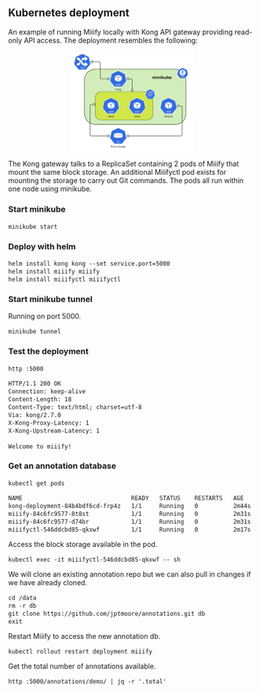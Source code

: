 ## Kubernetes deployment

An example of running Miiify locally with Kong API gateway providing read-only API access. The deployment resembles the following:

<p align="center">
    <img src="miiifyk8s.jpg" width=50% height=50%>
</p>

The Kong gateway talks to a ReplicaSet containing 2 pods of Miiify that mount the same block storage. An additional Miiifyctl pod exists for mounting the storage to carry out Git commands. The pods all run within one node using minikube.

### Start minikube

```
minikube start
```

### Deploy with helm

```
helm install kong kong --set service.port=5000
helm install miiify miiify
helm install miiifyctl miiifyctl
```

### Start minikube tunnel

Running on port 5000.

```
minikube tunnel
```

### Test the deployment

```
http :5000
```

```
HTTP/1.1 200 OK
Connection: keep-alive
Content-Length: 18
Content-Type: text/html; charset=utf-8
Via: kong/2.7.0
X-Kong-Proxy-Latency: 1
X-Kong-Upstream-Latency: 1

Welcome to miiify!
```

### Get an annotation database

```
kubectl get pods
```

```
NAME                               READY   STATUS    RESTARTS   AGE
kong-deployment-84b4bdf6cd-frp4z   1/1     Running   0          2m44s
miiify-84c6fc9577-8t8st            1/1     Running   0          2m31s
miiify-84c6fc9577-d74br            1/1     Running   0          2m31s
miiifyctl-546ddcbd85-qkxwf         1/1     Running   0          2m17s
```

Access the block storage available in the pod.

```
kubectl exec -it miiifyctl-546ddcbd85-qkxwf -- sh
```

We will clone an existing annotation repo but we can also pull in changes if we have already cloned.

```
cd /data
rm -r db
git clone https://github.com/jptmoore/annotations.git db
exit
```

Restart Miiify to access the new annotation db. 

```
kubectl rollout restart deployment miiify
```

Get the total number of annotations available.

```
http :5000/annotations/demo/ | jq -r '.total'
```

